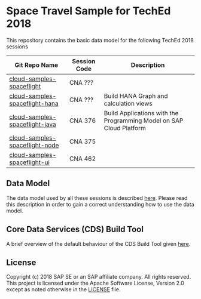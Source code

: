 # Space Travel Sample for TechEd 2018

This repository contains the basic data model for the following TechEd 2018 sessions

| Git Repo Name | Session Code | Description
|---|---|---|
| [cloud-samples-spaceflight](../../../cloud-samples-spaceflight) | CNA ??? |
| [cloud-samples-spaceflight-hana](../../../cloud-samples-spaceflight-hana) | CNA ??? | Build HANA Graph and calculation views
| [cloud-samples-spaceflight-java](../../../cloud-samples-spaceflight-java) | CNA 376 | Build Applications with the Programming Model on SAP Cloud Platform
| [cloud-samples-spaceflight-node](../../../cloud-samples-spaceflight-node) | CNA 375 |
| [cloud-samples-spaceflight-ui](../../../cloud-samples-spaceflight-ui) | CNA 462 |


## Data Model

The data model used by all these sessions is described [here](./docs/README.md).   Please read this description in order to gain a correct understanding how to use the data model.

## Core Data Services (CDS) Build Tool

A brief overview of the default behaviour of the CDS Build Tool given [here](./docs/cdsCompile.md).

## License

Copyright (c) 2018 SAP SE or an SAP affiliate company. All rights reserved.
This project is licensed under the Apache Software License, Version 2.0 except as noted otherwise in the [LICENSE](LICENSE) file.
